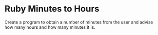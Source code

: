 # Ruby Minutes to Hours
Create a program to obtain a number of minutes from the user and advise how many hours and how many minutes it is.
